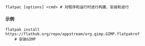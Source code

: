 ```
flatpac [options] <cmd>	# 对程序和运行时进行构建、安装和进行
```

#### 示例

```
flatpak install https://flathub.org/repo/appstream/org.gimp.GIMP.flatpakref
	# 安装GIMP
```

